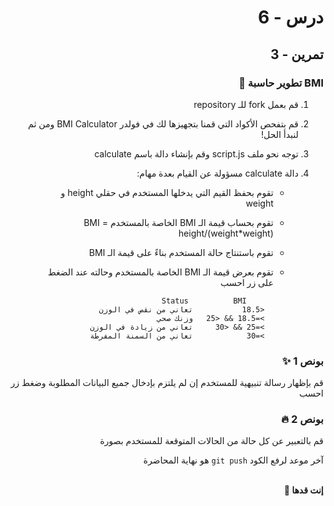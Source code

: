 <div dir="rtl">

# درس - 6

## تمرين - 3

### BMI تطوير حاسبة 🍓

1.  قم بعمل fork للـ repository
2.  قم بتفحص الأكواد التي قمنا بتجهيزها لك في فولدر BMI Calculator ومن ثم لنبدأ الحل!
3.  توجه نحو ملف script.js وقم بإنشاء دالة باسم calculate
4.  دالة calculate مسؤولة عن القيام بعدة مهام:

    - تقوم بحفظ القيم التي يدخلها المستخدم في حقلي height و weight
    - تقوم بحساب قيمة الـ BMI الخاصة بالمستخدم BMI = height/(weight\*weight)
    - تقوم باستنتاج حالة المستخدم بناءً على قيمة الـ BMI
    - تقوم بعرض قيمة الـ BMI الخاصة بالمستخدم وحالته عند الضغط على زر احسب

                Status          BMI
            <18.5           تعاني من نقص في الوزن
            >=18.5 && <25   وزنك صحي
            >=25 && <30     تعاني من زيادة في الوزن
            >=30            تعاني من السمنة المفرطة

### بونص 1 ✨

قم بإظهار رسالة تنبيهية للمستخدم إن لم يلتزم بإدخال جميع البيانات المطلوبة وضغط زر احسب

### بونص 2 🔥

قم بالتعبير عن كل حالة من الحالات المتوقعة للمستخدم بصورة

آخر موعد لرفع الكود `git push` هو نهاية المحاضرة

<br>
<b>إنت قدها 💪</b>

</div>
